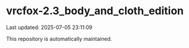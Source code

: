 # vrcfox-2.3_body_and_cloth_edition

Last updated: 2025-07-05 23:11:09

This repository is automatically maintained.
